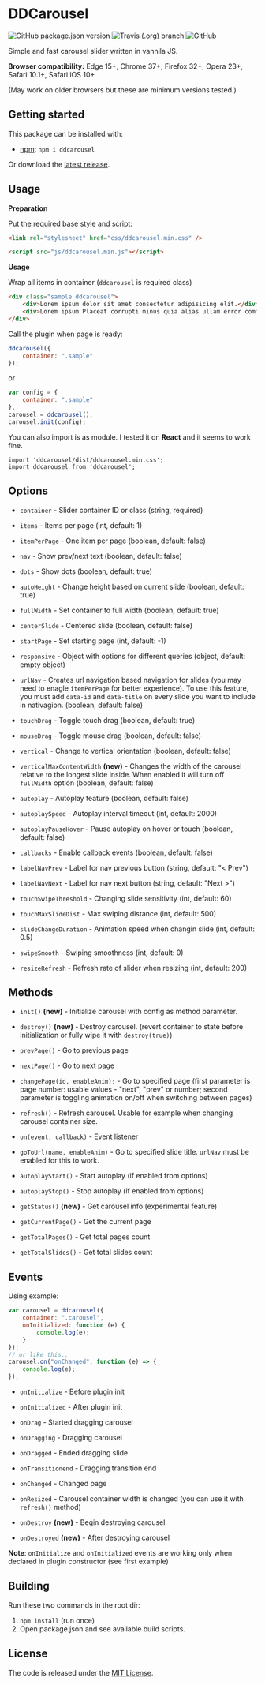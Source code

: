 # DDCarousel

![GitHub package.json version](https://img.shields.io/github/package-json/v/danaildinev/ddcarousel) ![Travis (.org) branch](https://img.shields.io/travis/danaildinev/ddcarousel/master) ![GitHub](https://img.shields.io/github/license/danaildinev/ddcarousel)

Simple and fast carousel slider written in vannila JS.

**Browser compatibility:** Edge 15+, Chrome 37+, Firefox 32+, Opera 23+, Safari 10.1+, Safari iOS 10+

(May work on older browsers but these are minimum versions tested.)

## Getting started

This package can be installed with:

- [npm](https://www.npmjs.com/package/ddcarousel): `npm i ddcarousel`

Or download the [latest release](https://github.com/danaildinev/ddcarousel/releases).

## Usage

**Preparation**

Put the required base style and script:

```html
<link rel="stylesheet" href="css/ddcarousel.min.css" />
```

```html
<script src="js/ddcarousel.min.js"></script>
```

**Usage**

Wrap all items in container (`ddcarousel` is required class)

```html
<div class="sample ddcarousel">
	<div>Lorem ipsum dolor sit amet consectetur adipisicing elit.</div>
	<div>Lorem ipsum Placeat corrupti minus quia alias ullam error commodi recusandae dolores.</div>
</div>
```

Call the plugin when page is ready:

```js
ddcarousel({
	container: ".sample"
});
```
or
```js
var config = {
	container: ".sample"
},
carousel = ddcarousel();
carousel.init(config);
```

You can also import is as module. I tested it on **React** and it seems to work fine.

```
import 'ddcarousel/dist/ddcarousel.min.css';
import ddcarousel from 'ddcarousel';
```

## Options

- `container` - Slider container ID or class (string, required)

- `items` - Items per page (int, default: 1)

- `itemPerPage` - One item per page (boolean, default: false)

- `nav` - Show prev/next text (boolean, default: false)

- `dots` - Show dots (boolean, default: true)

- `autoHeight` - Change height based on current slide (boolean, default: true)

- `fullWidth` - Set container to full width (boolean, default: true)

- `centerSlide` - Centered slide (boolean, default: false)

- `startPage` - Set starting page (int, default: -1)

- `responsive` - Object with options for different queries (object, default: empty object)

- `urlNav` - Creates url navigation based navigation for slides (you may need to enagle `itemPerPage` for better experience). To use this feature, you must add `data-id` and `data-title` on every slide you want to include in nativagion. (boolean, default: false)

- `touchDrag` - Toggle touch drag (boolean, default: true)

- `mouseDrag` - Toggle mouse drag (boolean, default: false)

- `vertical` - Change to vertical orientation (boolean, default: false)

- `verticalMaxContentWidth` **(new)** - Changes the width of the carousel relative to the longest slide inside. When enabled it will turn off `fullWidth` option (boolean, default: false)

- `autoplay` - Autoplay feature (boolean, default: false)

- `autoplaySpeed` - Autoplay interval timeout (int, default: 2000)

- `autoplayPauseHover` - Pause autoplay on hover or touch (boolean, default: false)

- `callbacks` - Enable callback events (boolean, default: false)

- `labelNavPrev` - Label for nav previous button (string, default: "< Prev")

- `labelNavNext` - Label for nav next button (string, default: "Next >")

- `touchSwipeThreshold` - Changing slide sensitivity (int, default: 60)

- `touchMaxSlideDist` - Max swiping distance (int, default: 500)

- `slideChangeDuration` - Animation speed when changin slide (int, default: 0.5)

- `swipeSmooth` - Swiping smoothness (int, default: 0)

- `resizeRefresh` - Refresh rate of slider when resizing (int, default: 200)

## Methods

- `init()` **(new)** - Initialize carousel with config as method parameter.

- `destroy()` **(new)** - Destroy carousel. (revert container to state before initialization or fully wipe it with `destroy(true)`)

- `prevPage()` - Go to previous page

- `nextPage()` - Go to next page

- `changePage(id, enableAnim);` - Go to specified page (first parameter is page number: usable values - "next", "prev" or number; second parameter is toggling animation on/off when switching between pages)

- `refresh()` - Refresh carousel. Usable for example when changing carousel container size.

- `on(event, callback)` - Event listener

- `goToUrl(name, enableAnim)` - Go to specified slide title. `urlNav` must be enabled for this to work.

- `autoplayStart()` - Start autoplay (if enabled from options)

- `autoplayStop()` - Stop autoplay (if enabled from options)

- `getStatus()` **(new)** - Get carousel info (experimental feature)

- `getCurrentPage()` - Get the current page

- `getTotalPages()` - Get total pages count

- `getTotalSlides()` - Get total slides count

## Events

Using example:

```js
var carousel = ddcarousel({
	container: ".carousel",
	onInitialized: function (e) {
		console.log(e);
	}
});
// or like this..
carousel.on("onChanged", function (e) => {
	console.log(e);
});
```

- `onInitialize` - Before plugin init

- `onInitialized` - After plugin init

- `onDrag` - Started dragging carousel

- `onDragging` - Dragging carousel

- `onDragged` - Ended dragging slide

- `onTransitionend` - Dragging transition end

- `onChanged` - Changed page

- `onResized` - Carousel container width is changed (you can use it with `refresh()` method)

- `onDestroy` **(new)** - Begin destroying carousel

- `onDestroyed` **(new)** - After destroying carousel

**Note**: `onInitialize` and `onInitialized` events are working only when declared in plugin constructor (see first example)

## Building

Run these two commands in the root dir:

1. `npm install` (run once)
2. Open package.json and see available build scripts.

## License

The code is released under the [MIT License](https://github.com/danaildinev/ddcarousel/blob/master/LICENSE).